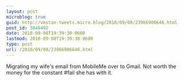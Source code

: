 ```yaml
---
layout: post
microblog: true
guid: http://vmstan-tweets.micro.blog/2010/09/08/23966906646.html
post_id: 3046492
date: 2010-09-08T19:39:30-0600
lastmod: 2010-09-08T19:39:30-0600
type: post
url: /2010/09/08/23966906646.html
---
```

Migrating my wife's email from MobileMe over to Gmail. Not worth the money for the constant #fail she has with it.
